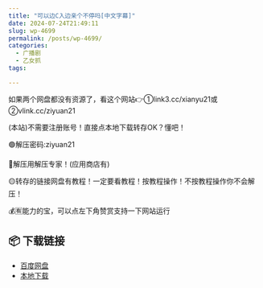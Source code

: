 ```yaml
---
title: "可以边C入边亲个不停吗[中文字幕]"
date: 2024-07-24T21:49:11
slug: wp-4699
permalink: /posts/wp-4699/
categories:
  - 广播剧
  - 乙女抓
tags:

---
```


如果两个网盘都没有资源了，看这个网站👉①link3.cc/xianyu21或②vlink.cc/ziyuan21

(本站)不需要注册账号！直接点本地下载转存OK？懂吧！

🟢解压密码:ziyuan21

🔵解压用解压专家！(应用商店有)

🟡转存的链接网盘有教程！一定要看教程！按教程操作！不按教程操作你不会解压！

💰🈶能力的宝，可以点左下角赞赏支持一下网站运行

## 📦 下载链接
- [百度网盘](https://blziyuan21.com/pay-download/4699?key=8bb3d778b0&down_id=0)
- [本地下载](https://blziyuan21.com/pay-download/4699?key=8bb3d778b0&down_id=1)

